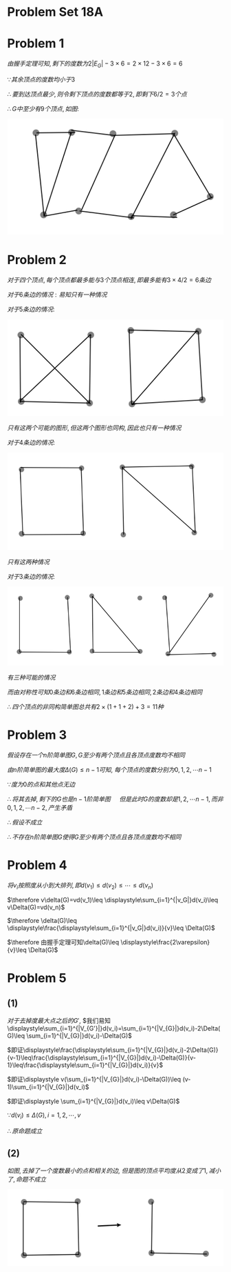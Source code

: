 # Problem Set 18A

# Problem 1

$由握手定理可知, 剩下的度数为2|E_G|-3\times 6=2\times 12-3\times 6=6$

$\because 其余顶点的度数均小于3$

$\therefore 要到达顶点最少, 则令剩下顶点的度数都等于2, 即剩下6/2=3个点$

$\therefore G中至少有9个顶点, 如图:$

![](2020-12-17-23-22-59.png)


# Problem 2

$对于四个顶点, 每个顶点都最多能与3个顶点相连, 即最多能有3\times 4/2=6条边$

$对于6条边的情况: 易知只有一种情况$

$对于5条边的情况:$

![](2020-12-17-23-33-31.png)

$只有这两个可能的图形, 但这两个图形也同构, 因此也只有一种情况$

$对于4条边的情况:$

![](2020-12-17-23-37-36.png)

$只有这两种情况$

$对于3条边的情况:$

![](2020-12-17-23-39-43.png)

$有三种可能的情况$

$而由对称性可知0条边和6条边相同, 1条边和5条边相同, 2条边和4条边相同$

$\therefore 四个顶点的非同构简单图总共有2\times(1+1+2)+3=11种$


# Problem 3

$假设存在一个n阶简单图G, G至少有两个顶点且各顶点度数均不相同$

$由n阶简单图的最大度\Delta(G)\leq n-1可知,$
$每个顶点的度数分别为0, 1, 2, \cdots n-1$

$\because 度为0的点和其他点无边$

$\therefore 将其去掉, 剩下的G也是n-1阶简单图$
$\quad 但是此时G的度数却是1, 2, \cdots n-1, 而非0, 1, 2, \cdots n-2, 产生矛盾$

$\therefore 假设不成立$

$\therefore 不存在n阶简单图G使得G至少有两个顶点且各顶点度数均不相同$


# Problem 4

$将v_i按照度从小到大排列, 即d(v_1)\leq d(v_2)\leq\cdots \leq d(v_n)$

$\therefore v\delta(G)=vd(v_1)\leq \displaystyle\sum_{i=1}^{|v_G|}d(v_i)\leq v\Delta(G)=vd(v_n)$

$\therefore \delta(G)\leq \displaystyle\frac{\displaystyle\sum_{i=1}^{|v_G|}d(v_i)}{v}\leq \Delta(G)$

$\therefore 由握手定理可知\delta(G)\leq \displaystyle\frac{2\varepsilon}{v}\leq \Delta(G)$


# Problem 5

## (1)

$对于去掉度最大点之后的G',$
$我们易知\displaystyle\sum_{i=1}^{|V_{G'}|}d(v_i)=\sum_{i=1}^{|V_{G}|}d(v_i)-2\Delta(G)\leq \sum_{i=1}^{|V_{G}|}d(v_i)-\Delta(G)$

$即证\displaystyle\frac{\displaystyle\sum_{i=1}^{|V_{G}|}d(v_i)-2\Delta(G)}{v-1}\leq\frac{\displaystyle\sum_{i=1}^{|V_{G}|}d(v_i)-\Delta(G)}{v-1}\leq\frac{\displaystyle\sum_{i=1}^{|V_{G}|}d(v_i)}{v}$

$即证\displaystyle v(\sum_{i=1}^{|V_{G}|}d(v_i)-\Delta(G))\leq (v-1)\sum_{i=1}^{|V_{G}|}d(v_i)$

$即证\displaystyle \sum_{i=1}^{|V_{G}|}d(v_i)\leq v\Delta(G)$

$\because d(v_i)\leq \Delta(G), i=1,2,\cdots ,v$

$\therefore 原命题成立$

## (2)

$如图, 去掉了一个度数最小的点和相关的边,$
$但是图的顶点平均度从2变成了1, 减小了, 命题不成立$

![](2020-12-18-08-33-26.png)